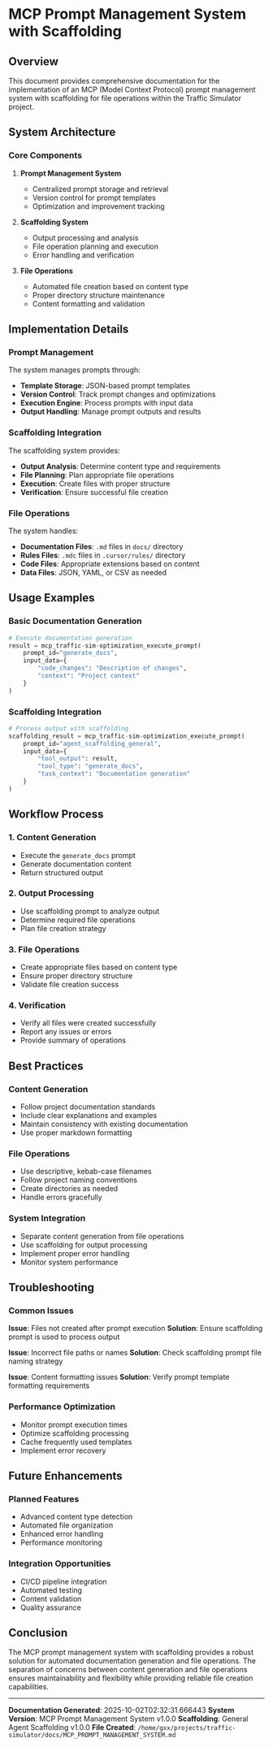 # MCP Prompt Management System with Scaffolding

## Overview

This document provides comprehensive documentation for the implementation of an MCP (Model Context Protocol) prompt management system with scaffolding for file operations within the Traffic Simulator project.

## System Architecture

### Core Components

1. **Prompt Management System**
   - Centralized prompt storage and retrieval
   - Version control for prompt templates
   - Optimization and improvement tracking

2. **Scaffolding System**
   - Output processing and analysis
   - File operation planning and execution
   - Error handling and verification

3. **File Operations**
   - Automated file creation based on content type
   - Proper directory structure maintenance
   - Content formatting and validation

## Implementation Details

### Prompt Management

The system manages prompts through:
- **Template Storage**: JSON-based prompt templates
- **Version Control**: Track prompt changes and optimizations
- **Execution Engine**: Process prompts with input data
- **Output Handling**: Manage prompt outputs and results

### Scaffolding Integration

The scaffolding system provides:
- **Output Analysis**: Determine content type and requirements
- **File Planning**: Plan appropriate file operations
- **Execution**: Create files with proper structure
- **Verification**: Ensure successful file creation

### File Operations

The system handles:
- **Documentation Files**: `.md` files in `docs/` directory
- **Rules Files**: `.mdc` files in `.cursor/rules/` directory
- **Code Files**: Appropriate extensions based on content
- **Data Files**: JSON, YAML, or CSV as needed

## Usage Examples

### Basic Documentation Generation

```python
# Execute documentation generation
result = mcp_traffic-sim-optimization_execute_prompt(
    prompt_id="generate_docs",
    input_data={
        "code_changes": "Description of changes",
        "context": "Project context"
    }
)
```

### Scaffolding Integration

```python
# Process output with scaffolding
scaffolding_result = mcp_traffic-sim-optimization_execute_prompt(
    prompt_id="agent_scaffolding_general",
    input_data={
        "tool_output": result,
        "tool_type": "generate_docs",
        "task_context": "Documentation generation"
    }
)
```

## Workflow Process

### 1. Content Generation
- Execute the `generate_docs` prompt
- Generate documentation content
- Return structured output

### 2. Output Processing
- Use scaffolding prompt to analyze output
- Determine required file operations
- Plan file creation strategy

### 3. File Operations
- Create appropriate files based on content type
- Ensure proper directory structure
- Validate file creation success

### 4. Verification
- Verify all files were created successfully
- Report any issues or errors
- Provide summary of operations

## Best Practices

### Content Generation
- Follow project documentation standards
- Include clear explanations and examples
- Maintain consistency with existing documentation
- Use proper markdown formatting

### File Operations
- Use descriptive, kebab-case filenames
- Follow project naming conventions
- Create directories as needed
- Handle errors gracefully

### System Integration
- Separate content generation from file operations
- Use scaffolding for output processing
- Implement proper error handling
- Monitor system performance

## Troubleshooting

### Common Issues

**Issue**: Files not created after prompt execution
**Solution**: Ensure scaffolding prompt is used to process output

**Issue**: Incorrect file paths or names
**Solution**: Check scaffolding prompt file naming strategy

**Issue**: Content formatting issues
**Solution**: Verify prompt template formatting requirements

### Performance Optimization

- Monitor prompt execution times
- Optimize scaffolding processing
- Cache frequently used templates
- Implement error recovery

## Future Enhancements

### Planned Features
- Advanced content type detection
- Automated file organization
- Enhanced error handling
- Performance monitoring

### Integration Opportunities
- CI/CD pipeline integration
- Automated testing
- Content validation
- Quality assurance

## Conclusion

The MCP prompt management system with scaffolding provides a robust solution for automated documentation generation and file operations. The separation of concerns between content generation and file operations ensures maintainability and flexibility while providing reliable file creation capabilities.

---

**Documentation Generated**: 2025-10-02T02:32:31.666443
**System Version**: MCP Prompt Management System v1.0.0
**Scaffolding**: General Agent Scaffolding v1.0.0
**File Created**: `/home/gxx/projects/traffic-simulator/docs/MCP_PROMPT_MANAGEMENT_SYSTEM.md`
